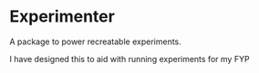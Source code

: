 # Experimenter

A package to power recreatable experiments.

I have designed this to aid with running experiments for my FYP
